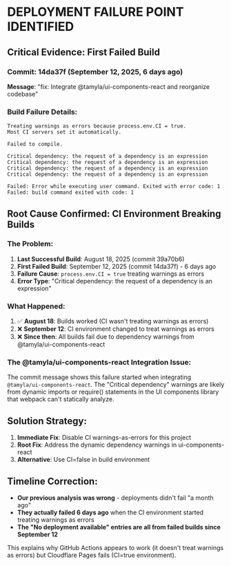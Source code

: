 # DEPLOYMENT FAILURE POINT IDENTIFIED

## Critical Evidence: First Failed Build

### Commit: 14da37f (September 12, 2025, 6 days ago)
**Message**: "fix: Integrate @tamyla/ui-components-react and reorganize codebase"

### Build Failure Details:
```
Treating warnings as errors because process.env.CI = true.
Most CI servers set it automatically.

Failed to compile.

Critical dependency: the request of a dependency is an expression
Critical dependency: the request of a dependency is an expression  
Critical dependency: the request of a dependency is an expression
Critical dependency: the request of a dependency is an expression

Failed: Error while executing user command. Exited with error code: 1
Failed: build command exited with code: 1
```

## Root Cause Confirmed: CI Environment Breaking Builds

### The Problem:
1. **Last Successful Build**: August 18, 2025 (commit 39a70b6) 
2. **First Failed Build**: September 12, 2025 (commit 14da37f) - 6 days ago
3. **Failure Cause**: `process.env.CI = true` treating warnings as errors
4. **Error Type**: "Critical dependency: the request of a dependency is an expression"

### What Happened:
1. ✅ **August 18**: Builds worked (CI wasn't treating warnings as errors)
2. ❌ **September 12**: CI environment changed to treat warnings as errors 
3. ❌ **Since then**: All builds fail due to dependency warnings from @tamyla/ui-components-react

### The @tamyla/ui-components-react Integration Issue:
The commit message shows this failure started when integrating `@tamyla/ui-components-react`. The "Critical dependency" warnings are likely from dynamic imports or require() statements in the UI components library that webpack can't statically analyze.

## Solution Strategy:
1. **Immediate Fix**: Disable CI warnings-as-errors for this project
2. **Root Fix**: Address the dynamic dependency warnings in ui-components-react
3. **Alternative**: Use CI=false in build environment

## Timeline Correction:
- **Our previous analysis was wrong** - deployments didn't fail "a month ago"
- **They actually failed 6 days ago** when the CI environment started treating warnings as errors
- **The "No deployment available" entries are all from failed builds since September 12**

This explains why GitHub Actions appears to work (it doesn't treat warnings as errors) but Cloudflare Pages fails (CI=true environment).
